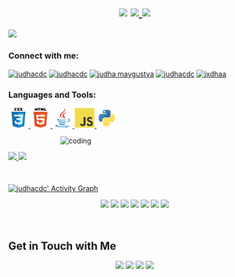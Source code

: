 <!-- <h1 align=center><img width="60" src="https://c.tenor.com/Weyin7lqYhsAAAAj/rainbowcat.gif">
  <a href="https://git.io/typing-svg">
    <img src="https://readme-typing-svg.herokuapp.com/?font=Architects+Daughter&color=e6dd79&size=25&lines=Hello+World+!+It's+Judha+Maygustya+!;And+I'm+an+Indonesian+:D;ジュダ+メイガスティある+!!">
  </a><img width="60" src="https://c.tenor.com/Weyin7lqYhsAAAAj/rainbowcat.gif">
  </h1> -->

<h1 align=center><img width="60" src="https://c.tenor.com/Weyin7lqYhsAAAAj/rainbowcat.gif">
  <a href="https://git.io/typing-svg">
    <img src="https://readme-typing-svg.herokuapp.com/?font=Architects+Daughter&color=e6dd79&size=25&lines=Hello+World+!+It's+Judha+Maygustya+!">
  </a><img width="60" src="https://c.tenor.com/Weyin7lqYhsAAAAj/rainbowcat.gif">
  </h1>




![](https://komarev.com/ghpvc/?username=judhacdc&color=red)<br>
<h3 align="left">Connect with me:</h3>
<p align="left">
<a href="https://codepen.io/judhacdc" target="blank"><img align="center" src="https://raw.githubusercontent.com/rahuldkjain/github-profile-readme-generator/master/src/images/icons/Social/codepen.svg" alt="judhacdc" height="30" width="40" /></a>
<a href="https://twitter.com/judhacdc" target="blank"><img align="center" src="https://raw.githubusercontent.com/rahuldkjain/github-profile-readme-generator/master/src/images/icons/Social/twitter.svg" alt="judhacdc" height="30" width="40" /></a>
<a href="https://www.linkedin.com/in/judha-maygustya-516a85203/" target="blank"><img align="center" src="https://raw.githubusercontent.com/rahuldkjain/github-profile-readme-generator/master/src/images/icons/Social/linked-in-alt.svg" alt="judha maygustya" height="30" width="40" /></a>
<a href="https://stackoverflow.com/users/18319581/judhacdc" target="blank"><img align="center" src="https://raw.githubusercontent.com/rahuldkjain/github-profile-readme-generator/master/src/images/icons/Social/stack-overflow.svg" alt="judhacdc" height="30" width="40" /></a>
<a href="https://instagram.com/jxdhaa" target="blank"><img align="center" src="https://raw.githubusercontent.com/rahuldkjain/github-profile-readme-generator/master/src/images/icons/Social/instagram.svg" alt="jxdhaa" height="30" width="40" /></a>
</p>

<h3 align="left">Languages and Tools:</h3>
<p align="left"> <a href="https://www.w3schools.com/css/" target="_blank" rel="noreferrer"> <img src="https://raw.githubusercontent.com/devicons/devicon/master/icons/css3/css3-original-wordmark.svg" alt="css3" width="40" height="40"/> </a> <a href="https://www.w3.org/html/" target="_blank" rel="noreferrer"> <img src="https://raw.githubusercontent.com/devicons/devicon/master/icons/html5/html5-original-wordmark.svg" alt="html5" width="40" height="40"/> </a> <a href="https://www.java.com" target="_blank" rel="noreferrer"> <img src="https://raw.githubusercontent.com/devicons/devicon/master/icons/java/java-original.svg" alt="java" width="40" height="40"/> </a> <a href="https://developer.mozilla.org/en-US/docs/Web/JavaScript" target="_blank" rel="noreferrer"> <img src="https://raw.githubusercontent.com/devicons/devicon/master/icons/javascript/javascript-original.svg" alt="javascript" width="40" height="40"/> </a> <a href="https://www.python.org" target="_blank" rel="noreferrer"> <img src="https://raw.githubusercontent.com/devicons/devicon/master/icons/python/python-original.svg" alt="python" width="40" height="40"/> </a> </p>



<img align="right" alt="coding" width="400" src="https://simplus.id/images/coding.gif">


<br/>
<p align="left">
  <a href="https://judhacdc.dev/">
  <img width="49.5%" src="https://github-readme-stats.vercel.app/api?username=judhacdc&show_icons=true&theme=omni&hide_border=true" />
    <img width="49.5%" src="https://github-readme-streak-stats.herokuapp.com/?user=judhacdc&theme=omni&hide_border=true" />
  </a>
</p>
<br>

[![judhacdc' Activity Graph](https://activity-graph.herokuapp.com/graph?username=judhacdc&custom_title=judhacdc's%20Contribution%20Graph&theme=omni&bg_color=191622&hide_border=true&line=e6dd79&point=d467a7)](https://judhacdc.dev)

<p>
<div align="center">
  <img src="https://img.shields.io/badge/-HTML-660066?style=for-the-badge&logo=html5&logoColor=e6dd79&labelColor=282828">
  <img src="https://img.shields.io/badge/-CSS-660066?style=for-the-badge&logo=css3&logoColor=e6dd79&labelColor=282828">
  <img src="https://img.shields.io/badge/-Javascript-cc0099?style=for-the-badge&logo=javascript&logoColor=e6dd79&labelColor=282828">
  <img src="https://img.shields.io/badge/-JQuery-cc0099?style=for-the-badge&logo=jquery&logoColor=e6dd79&labelColor=282828">
  <img src="https://img.shields.io/badge/-PHP-cc0099?style=for-the-badge&logo=php&logoColor=e6dd79&labelColor=282828">
  <img src="https://img.shields.io/badge/-Python-a85488?style=for-the-badge&logo=python&logoColor=e6dd79&labelColor=282828">
  <img src="https://img.shields.io/badge/-Java-a85488?style=for-the-badge&logo=java&logoColor=e6dd79&labelColor=282828">
</div>
</p>
 <br>
 
## Get in Touch with Me

<p align="center">
  <a href="https://facebook.com/judhacdc"><img src="https://img.shields.io/badge/-judhacdc-660066?style=flat&logo=Facebook&logoColor=white"/></a>
  <a href="mailto:judha.maygustya168@gmail.com"><img src="https://img.shields.io/badge/-judha.maygustya168@gmail.com-cc0099?style=flat&logo=Gmail&logoColor=white"/></a>
  <a href="https://instagram.com/jxdhaa"><img src="https://img.shields.io/badge/-@jxdhaa-a85488?style=flat&logo=Instagram&logoColor=white"/></a>
  <a href="https://twitter.com/judhacdc"><img src="https://img.shields.io/badge/-@judhacdc-a85488?style=flat&logo=Twitter&logoColor=white"/></a>
</p>
